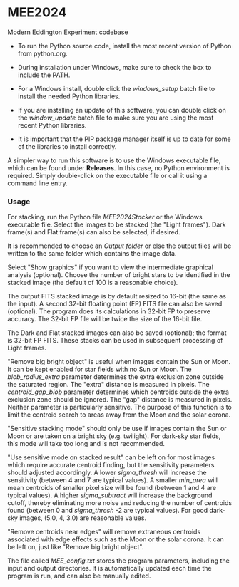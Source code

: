 # MEE2024
Modern Eddington Experiment codebase

- To run the Python source code, install the most recent version of Python from python.org.

- During installation under Windows, make sure to check the box to include the PATH.

- For a Windows install, double click the _windows_setup_ batch file to install the needed Python libraries.

- If you are installing an update of this software, you can double click on the _window_update_ batch file to make sure you are using the most recent Python libraries. 

- It is important that the PIP package manager itself is up to date for some of the libraries to install correctly.

A simpler way to run this software is to use the Windows executable file, which can be found under **Releases**.
In this case, no Python environment is required. Simply double-click on the executable file or call it using a command line entry.


### **Usage**

For stacking, run the Python file _MEE2024Stacker_ or the Windows executable file.
Select the images to be stacked (the "Light frames").
Dark frame(s) and Flat frame(s) can also be selected, if desired.

It is recommended to choose an _Output folder_ or else the output files will be written to the same folder which contains the image data.

Select "Show graphics" if you want to view the intermediate graphical analysis (optional).
Choose the number of bright stars to be identified in the stacked image (the default of 100 is a reasonable choice).

The output FITS stacked image is by default resized to 16-bit (the same as the input). A second 32-bit floating point (FP) FITS file can also be saved (optional).
The program does its calculations in 32-bit FP to preserve accuracy. The 32-bit FP file will be twice the size of the 16-bit file.

The Dark and Flat stacked images can also be saved (optional); the format is 32-bit FP FITS. These stacks can be used in subsequent processing of Light frames.

"Remove big bright object" is useful when images contain the Sun or Moon. It can be kept enabled for star fields with no Sun or Moon.
The _blob_radius_extra_ parameter determines the extra exclusion zone outside the saturated region. The "extra" distance is measured in pixels.
The _centroid_gap_blob_ parameter determines which centroids outside the extra exclusion zone should be ignored. The "gap" distance is measured in pixels.
Neither parameter is particularly sensitive. The purpose of this function is to limit the centroid search to areas away from the Moon and the solar corona.

"Sensitive stacking mode" should only be use if images contain the Sun or Moon or are taken on a bright sky (e.g. twilight).
For dark-sky star fields, this mode will take too long and is not recommended.

"Use sensitive mode on stacked result" can be left on for most images which require accurate centroid finding, but the sensitivity parameters should adjusted accordingly.
A lower _sigma_thresh_ will increase the sensitivity (between 4 and 7 are typical values).
A smaller _min_area_ will mean centroids of smaller pixel size will be found (between 1 and 4 are typical values).
A higher _sigma_subtract_ will increase the background cutoff, thereby eliminating more noise and reducing the number of centroids found (between 0 and _sigma_thresh_ -2 are typical values). For good dark-sky images, (5.0, 4, 3.0) are reasonable values.

"Remove centroids near edges" will remove extraneous centroids associated with edge effects such as the Moon or the solar corona. It can be left on, just like "Remove big bright object".

The file called _MEE_config.txt_ stores the program parameters, including the input and output directories.
It is automatically updated each time the program is run, and can also be manually edited.
